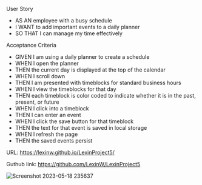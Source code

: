 User Story
- AS AN employee with a busy schedule
- I WANT to add important events to a daily planner
- SO THAT I can manage my time effectively

Acceptance Criteria
- GIVEN I am using a daily planner to create a schedule
- WHEN I open the planner
- THEN the current day is displayed at the top of the calendar
- WHEN I scroll down
- THEN I am presented with timeblocks for standard business hours
- WHEN I view the timeblocks for that day
- THEN each timeblock is color coded to indicate whether it is in the past, present, or future
- WHEN I click into a timeblock
- THEN I can enter an event
- WHEN I click the save button for that timeblock
- THEN the text for that event is saved in local storage
- WHEN I refresh the page
- THEN the saved events persist

URL: https://lexinw.github.io/LexinProject5/

Guthub link: https://github.com/LexinW/LexinProject5

![Screenshot 2023-05-18 235637](https://github.com/LexinW/LexinProject5/assets/10322786/dbed927b-5b56-4091-a429-fe947e87a539)

